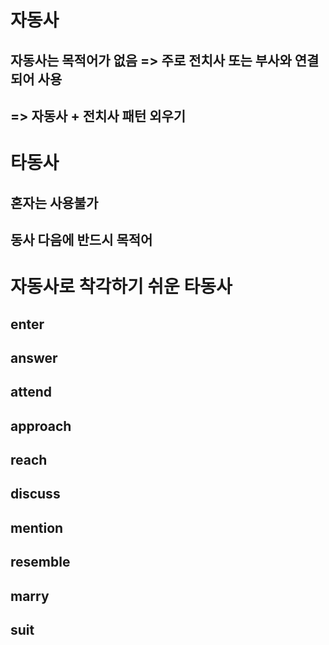 # 자동사
## 자동사는 목적어가 없음 => 주로 전치사 또는 부사와 연결되어 사용
## => 자동사 + 전치사 패턴 외우기


# 타동사
## 혼자는 사용불가
## 동사 다음에 반드시 목적어


# 자동사로 착각하기 쉬운 타동사
## enter

## answer 

## attend 

## approach 

## reach 

## discuss

## mention 

## resemble

## marry

## suit
